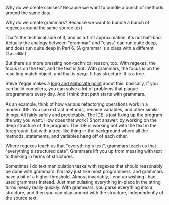 Why do we create classes? Because we want to bundle a bunch of methods around
the same data.

Why do we create grammars? Because we want to bundle a bunch of regexes around
the same source text.

That's the technical side of it, and as a first approximation, it's not
half-bad. Actually the analogy between "grammar" and "class" can run quite
deep, and does run quite deep in Perl 6. (A grammar is a class with a different
`ClassHOW`.)

But there's a more pressing non-technical reason, too. With regexes, the focus
is on the text, and the text is *flat*. With grammars, the focus is on the
resulting match object, and that is *deep*. It has structure. It is a tree.

Steve Yegge makes a [long and elaborate
point](http://steve-yegge.blogspot.se/2007/06/rich-programmer-food.html) about
this: basically, if you can bulid compilers, you can solve a lot of problems
that plague programmers every day. And I think that path starts with grammars.

As an example, think of how various refactoring operations work in a modern
IDE. You can extract methods, rename variables, and other similar things. All
fairly safely and predictably. The IDE is just fixing up the program the way
you want. How does that work? Short answer: by working on the deep structure of
the program. The IDE is working not with the text in the foreground, but with a
tree-like thing in the background where all the methods, statements, and
variables hang off of each other.

Where regexes teach us that "everything's text", grammars teach us that
"everything's structured data". Grammars lift you up from messing with text to
thinking in terms of structures.

Sometimes I do text manipulation tasks with regexes that should reasonably be
done with grammars. I'm lazy just like most programmers, and grammars have a
bit of a higher threshold. Almost invariably, I end up wishing I had used
grammars instead. Just manipulating everything in-place in the string turns
messy really quickly. With grammars, you parse everything into a structure, and
then you can play around with the structure, independently of the source text.
